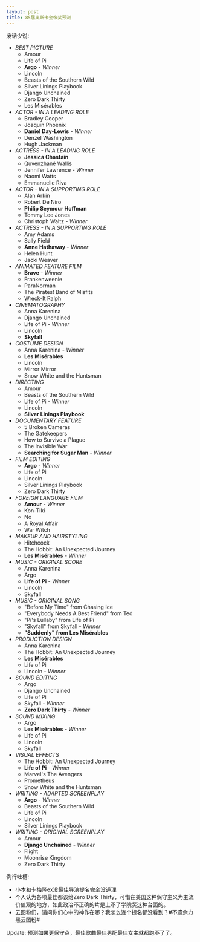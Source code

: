 ```yaml
---
layout: post
title: 85届奥斯卡金像奖预测
---
```


废话少说:

* *BEST PICTURE*
	* Amour
	* Life of Pi
	* **Argo** - *Winner*
	* Lincoln
	* Beasts of the Southern Wild
	* Silver Linings Playbook
	* Django Unchained
	* Zero Dark Thirty
	* Les Misérables
* *ACTOR - IN A LEADING ROLE*
	* Bradley Cooper
	* Joaquin Phoenix
	* **Daniel Day-Lewis** - *Winner*
	* Denzel Washington
	* Hugh Jackman
* *ACTRESS - IN A LEADING ROLE*
	* **Jessica Chastain**
	* Quvenzhané Wallis
	* Jennifer Lawrence - *Winner*
	* Naomi Watts
	* Emmanuelle Riva
* *ACTOR - IN A SUPPORTING ROLE*
	* Alan Arkin
	* Robert De Niro
	* **Philip Seymour Hoffman**
	* Tommy Lee Jones
	* Christoph Waltz - *Winner*
* *ACTRESS - IN A SUPPORTING ROLE*
	* Amy Adams
	* Sally Field
	* **Anne Hathaway** - *Winner*
	* Helen Hunt
	* Jacki Weaver
* *ANIMATED FEATURE FILM*
	* **Brave** - *Winner*
	* Frankenweenie
	* ParaNorman
	* The Pirates! Band of Misfits
	* Wreck-It Ralph
* *CINEMATOGRAPHY*
	* Anna Karenina
	* Django Unchained
	* Life of Pi - *Winner*
	* Lincoln
	* **Skyfall**
* *COSTUME DESIGN*
	* Anna Karenina - *Winner*
	* **Les Misérables**
	* Lincoln
	* Mirror Mirror
	* Snow White and the Huntsman
* *DIRECTING*
	* Amour
	* Beasts of the Southern Wild
	* Life of Pi - *Winner*
	* Lincoln
	* **Silver Linings Playbook**
* *DOCUMENTARY FEATURE*
	* 5 Broken Cameras
	* The Gatekeepers
	* How to Survive a Plague
	* The Invisible War
	* **Searching for Sugar Man** - *Winner*
* *FILM EDITING*
	* **Argo** - *Winner*
	* Life of Pi
	* Lincoln
	* Silver Linings Playbook
	* Zero Dark Thirty
* *FOREIGN LANGUAGE FILM*
	* **Amour** - *Winner*
	* Kon-Tiki
	* No
	* A Royal Affair
	* War Witch
* *MAKEUP AND HAIRSTYLING*
	* Hitchcock
	* The Hobbit: An Unexpected Journey
	* **Les Misérables** - *Winner*
* *MUSIC - ORIGINAL SCORE*
	* Anna Karenina
	* Argo
	* **Life of Pi** - *Winner*
	* Lincoln
	* Skyfall
* *MUSIC - ORIGINAL SONG*
	* "Before My Time" from Chasing Ice
	* "Everybody Needs A Best Friend" from Ted
	* "Pi's Lullaby" from Life of Pi
	* "Skyfall" from Skyfall - *Winner*
	* **"Suddenly" from Les Misérables**
* *PRODUCTION DESIGN*
	* Anna Karenina
	* The Hobbit: An Unexpected Journey
	* **Les Misérables**
	* Life of Pi
	* Lincoln - *Winner*
* *SOUND EDITING*
	* Argo
	* Django Unchained
	* Life of Pi
	* Skyfall - *Winner*
	* **Zero Dark Thirty** - *Winner*
* *SOUND MIXING*
	* Argo
	* **Les Misérables** - *Winner*
	* Life of Pi
	* Lincoln
	* Skyfall
* *VISUAL EFFECTS*
	* The Hobbit: An Unexpected Journey
	* **Life of Pi** - *Winner*
	* Marvel's The Avengers
	* Prometheus
	* Snow White and the Huntsman
* *WRITING - ADAPTED SCREENPLAY*
	* **Argo** - *Winner*
	* Beasts of the Southern Wild
	* Life of Pi
	* Lincoln
	* Silver Linings Playbook
* *WRITING - ORIGINAL SCREENPLAY*
	* Amour
	* **Django Unchained** - *Winner*
	* Flight
	* Moonrise Kingdom
	* Zero Dark Thirty

例行吐槽:

* 小本和卡梅隆ex没最佳导演提名完全没道理
* 个人认为各项最佳都该给Zero Dark Thirty，可惜在美国这种保守主义为主流价值观的地方，如此政治不正确的片是上不了学院奖这种台面的。
* 云图粉们，请问你们心中的神作在哪？我怎么连个提名都没看到？#不遗余力黑云图粉#

Update:
  预测如果更保守点，最佳歌曲最佳男配最佳女主就都跑不了了。

